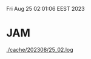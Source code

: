 Fri Aug 25 02:01:06 EEST 2023
# JAM
<a href='./cache/202308/25_02.log'>./cache/202308/25_02.log</a>

